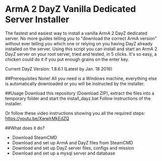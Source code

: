 # ArmA 2 DayZ Vanilla Dedicated Server Installer
The fastest and easiest way to install a vanilla ArmA 2 DayZ dedicated server. No more guides telling you to "download the correct ArmA version" without ever telling you which one or relying on you having DayZ already installed on the server.
Using this script you can install and start an ArmA 2 DayZ server on your root server, tried and tested, in 5 clicks. It's so easy, a chicken could do it if you put enough grains on the enter key.

Current DayZ Version: 1.8.6.1 (Latest by Jan. 18 2016)

##Prerequisites
None! All you need is a Windows machine, everything else is automatically downloaded or you will be instructed by the installer.

##Usage
Download this repository (Download ZIP), extract the files into a temporary folder and start the install_dayz.bat
Follow instructions of the installer.

Or follow these video instructions showing you all the required steps:
https://youtu.be/XwwlrMkEdZQ

##What does it do?
- Download SteamCMD
- Download and set up ArmA and DayZ files from SteamCMD
- Download and set up DayZ server files, configs and mission
- Download and set up a mysql server and database